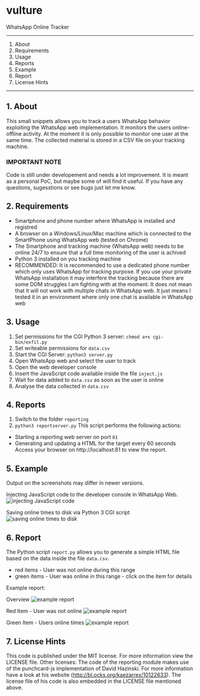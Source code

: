 # vulture
WhatsApp Online Tracker

---

1. About
2. Requirements
3. Usage
4. Reports
5. Example
6. Report
7. License Hints

---

## 1. About 
This small snippets allows you to track a users WhatsApp behavior exploiting the WhatsApp web implementation. It monitors the users online-offline activity. At the moment it is only possible to monitor one user at the same time. The collected material is stored in a CSV file on your tracking machine.

### IMPORTANT NOTE
Code is still under developement and needs a lot improvement. It is meant as a personal PoC, but maybe some of will find it useful. If you have any questions, sugesstions or see bugs just let me know.

## 2. Requirements
* Smartphone and phone number where WhatsApp is installed and registred
* A browser on a Windows/Linux/Mac machine which is connected to the SmartPhone using WhatsApp web (tested on Chrome)
* The Smartphone and tracking machine (WhatsApp web) needs to be online 24/7 to ensure that a full time monitoring of the user is achived
* Python 3 installed on you tracking machine
* RECOMMENDED: It is recommended to use a dedicated phone number which only uses WhatsApp for tracking purpose. If you use your private WhatsApp installation it may interfere the tracking because there are some DOM struggles I am fighting with at the moment. It does not mean that it will not work with multiple chats in WhatsApp web. It just means I tested it in an environment where only one chat is available in WhatsApp web

## 3. Usage
1. Set permissions for the CGI Python 3 server: `chmod a+x cgi-bin/exfil.py`
2. Set writeable permissions for `data.csv`
3. Start the CGI Server: `python3 server.py`
4. Open WhatsApp web and select the user to track
5. Open the web developer console
6. Insert the JavaScript code available inside the file `inject.js`
7. Wait for data added to `data.csv` as soon as the user is online
8. Analyse the data collected in `data.csv`

## 4. Reports
1. Switch to the folder `reporting`
2. `python3 reportserver.py`
This script performs the following actions:
* Starting a reporting web server on port `81`
* Generating and updating a HTML for the target every 60 seconds
Access your browser on http://localhost:81 to view the report.

## 5. Example
Output on the screenshots may differ in newer versions.

Injecting JavaScript code to the developer console in WhatsApp Web.
![injecting JavaScript code](https://got-hacked.wtf/hsgwza72543s976_1.png)

Saving online times to disk via Python 3 CGI script
![saving online times to disk](https://got-hacked.wtf/hsgwza72543s976_2.png)

## 6. Report
The Python script `report.py` allows you to generate a simple HTML file based on the data inside the file `data.csv`.

* red items - User was not online during this range
* green items - User was online in this range - click on the item for details

Example report:

Overview
![example report](https://got-hacked.wtf/hsgwza72543s976_3.png#1)

Red Item - User was not online
![example report](https://got-hacked.wtf/hsgwza72543s976_4.png)

Green Item - Users online times
![example report](https://got-hacked.wtf/hsgwza72543s976_5.png)

## 7. License Hints
This code is published under the MIT license. For more information view the LICENSE file.
Other licenses: The code of the reporting module makes use of the punchcard-js implementation of David Hazinski. For more information have a look at his website (http://bl.ocks.org/kaezarrex/10122633). The license file of his code is also embedded in the LICENSE file mentioned above.
